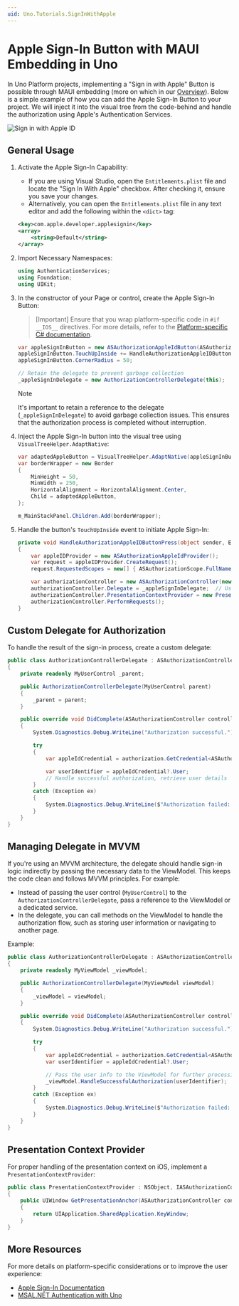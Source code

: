 ```yaml
---
uid: Uno.Tutorials.SignInWithApple
---
```


# Apple Sign-In Button with MAUI Embedding in Uno

In Uno Platform projects, implementing a "Sign in with Apple" Button is possible through MAUI embedding (more on which in our [Overview](xref:Uno.Extensions.Maui.Overview)). Below is a simple example of how you can add the Apple Sign-In Button to your project. We will inject it into the visual tree from the code-behind and handle the authorization using Apple's Authentication Services.

![Sign in with Apple ID](images/signin-with-apple.png)

## General Usage

1. Activate the Apple Sign-In Capability:

   - If you are using Visual Studio, open the `Entitlements.plist` file and locate the "Sign In With Apple" checkbox. After checking it, ensure you save your changes.
   - Alternatively, you can open the `Entitlements.plist` file in any text editor and add the following within the `<dict>` tag:

   ```xml
   <key>com.apple.developer.applesignin</key>
   <array>
       <string>Default</string>
   </array>
   ```

2. Import Necessary Namespaces:

   ```csharp
   using AuthenticationServices;
   using Foundation;
   using UIKit;
   ```

3. In the constructor of your Page or control, create the Apple Sign-In Button:

   > [Important]
   > Ensure that you wrap platform-specific code in `#if __IOS__` directives. For more details, refer to the [Platform-specific C# documentation](xref:Uno.Development.PlatformSpecificCSharp).

   ```csharp
   var appleSignInButton = new ASAuthorizationAppleIdButton(ASAuthorizationAppleIdButtonType.Default, ASAuthorizationAppleIdButtonStyle.WhiteOutline);
   appleSignInButton.TouchUpInside += HandleAuthorizationAppleIDButtonPress;
   appleSignInButton.CornerRadius = 50;

   // Retain the delegate to prevent garbage collection
   _appleSignInDelegate = new AuthorizationControllerDelegate(this);
   ```

   > [!NOTE]
   > It's important to retain a reference to the delegate (`_appleSignInDelegate`) to avoid garbage collection issues. This ensures that the authorization process is completed without interruption.

4. Inject the Apple Sign-In button into the visual tree using `VisualTreeHelper.AdaptNative`:

   ```csharp
   var adaptedAppleButton = VisualTreeHelper.AdaptNative(appleSignInButton);
   var borderWrapper = new Border
   {
       MinHeight = 50,
       MinWidth = 250,
       HorizontalAlignment = HorizontalAlignment.Center,
       Child = adaptedAppleButton,
   };

   m_MainStackPanel.Children.Add(borderWrapper);
   ```

5. Handle the button's `TouchUpInside` event to initiate Apple Sign-In:

   ```csharp
   private void HandleAuthorizationAppleIDButtonPress(object sender, EventArgs e)
   {
       var appleIDProvider = new ASAuthorizationAppleIdProvider();
       var request = appleIDProvider.CreateRequest();
       request.RequestedScopes = new[] { ASAuthorizationScope.FullName, ASAuthorizationScope.Email };

       var authorizationController = new ASAuthorizationController(new ASAuthorizationRequest[] { request });
       authorizationController.Delegate = _appleSignInDelegate;  // Use the retained delegate
       authorizationController.PresentationContextProvider = new PresentationContextProvider();  // Set the presentation context provider
       authorizationController.PerformRequests();
   }
   ```

## Custom Delegate for Authorization

To handle the result of the sign-in process, create a custom delegate:

```csharp
public class AuthorizationControllerDelegate : ASAuthorizationControllerDelegate
{
    private readonly MyUserControl _parent;

    public AuthorizationControllerDelegate(MyUserControl parent)
    {
        _parent = parent;
    }

    public override void DidComplete(ASAuthorizationController controller, ASAuthorization authorization)
    {
        System.Diagnostics.Debug.WriteLine("Authorization successful.");

        try
        {
            var appleIdCredential = authorization.GetCredential<ASAuthorizationAppleIdCredential>();

            var userIdentifier = appleIdCredential?.User;
            // Handle successful authorization, retrieve user details
        }
        catch (Exception ex)
        {
            System.Diagnostics.Debug.WriteLine($"Authorization failed: {ex.Message}");
        }
    }
}
```

## Managing Delegate in MVVM

If you're using an MVVM architecture, the delegate should handle sign-in logic indirectly by passing the necessary data to the ViewModel. This keeps the code clean and follows MVVM principles. For example:

- Instead of passing the user control (`MyUserControl`) to the `AuthorizationControllerDelegate`, pass a reference to the ViewModel or a dedicated service.
- In the delegate, you can call methods on the ViewModel to handle the authorization flow, such as storing user information or navigating to another page.

Example:

```csharp
public class AuthorizationControllerDelegate : ASAuthorizationControllerDelegate
{
    private readonly MyViewModel _viewModel;

    public AuthorizationControllerDelegate(MyViewModel viewModel)
    {
        _viewModel = viewModel;
    }

    public override void DidComplete(ASAuthorizationController controller, ASAuthorization authorization)
    {
        System.Diagnostics.Debug.WriteLine("Authorization successful.");

        try
        {
            var appleIdCredential = authorization.GetCredential<ASAuthorizationAppleIdCredential>();
            var userIdentifier = appleIdCredential?.User;

            // Pass the user info to the ViewModel for further processing
            _viewModel.HandleSuccessfulAuthorization(userIdentifier);
        }
        catch (Exception ex)
        {
            System.Diagnostics.Debug.WriteLine($"Authorization failed: {ex.Message}");
        }
    }
}
```

## Presentation Context Provider

For proper handling of the presentation context on iOS, implement a `PresentationContextProvider`:

```csharp
public class PresentationContextProvider : NSObject, IASAuthorizationControllerPresentationContextProviding
{
    public UIWindow GetPresentationAnchor(ASAuthorizationController controller)
    {
        return UIApplication.SharedApplication.KeyWindow;
    }
}
```

## More Resources

For more details on platform-specific considerations or to improve the user experience:

- [Apple Sign-In Documentation](https://developer.apple.com/documentation/authenticationservices/implementing_user_authentication_with_sign_in_with_apple)
- [MSAL.NET Authentication with Uno](xref:Uno.Interop.MSAL)
